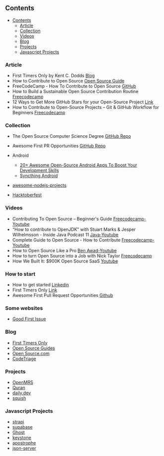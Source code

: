 ## Contents

- [Contents](#contents)
  - [Article](#article)
  - [Collection](#collection)
  - [Videos](#videos)
  - [Blog](#blog)
  - [Projects](#projects)
  - [Javascript Projects](#javascript-projects)

### Article

* First Timers Only by Kent C. Dodds [Blog](https://kentcdodds.com/blog/first-timers-only)
* How to Contribute to Open Source [Open Source Guide](https://opensource.guide/how-to-contribute/)
* FreeCodeCamp - How To Contribute to Open Source [GitHub](https://github.com/freeCodeCamp/how-to-contribute-to-open-source)
* How to Build a Sustainable Open Source Contribution Routine [Freecodecamp](https://www.freecodecamp.org/news/how-to-build-a-sustainable-open-source-contribution-routine/)
* 12 Ways to Get More GitHub Stars for your Open-Source Project [Link](https://blog.tooljet.ai/12-ways-to-get-more-github-stars-for-your-open-source-projects/)
* How to Contribute to Open-Source Projects – Git & GitHub Workflow for Beginners [Freecodecamp](https://www.freecodecamp.org/news/git-and-github-workflow-for-open-source/)

### Collection
* The Open Source Computer Science Degree [GitHub Repo](https://github.com/ForrestKnight/open-source-cs)
* Awesome First PR Opportunities [GitHub Repo](https://github.com/MunGell/awesome-for-beginners)
* Android

  * [20+ Awesome Open-Source Android Apps To Boost Your Development Skills](https://blog.aritraroy.in/20-awesome-open-source-android-apps-to-boost-your-development-skills-b62832cf0fa4)
  * [Syncthing Android](https://github.com/syncthing/syncthing-android/blob/master/CONTRIBUTING.md)

* [awesome-nodejs-projects](https://github.com/sqreen/awesome-nodejs-projects)
* [Hacktoberfest](https://hacktoberfest.com/)

### Videos
- Contributing To Open Source – Beginner's Guide [Freecodecamp-Youtube](https://youtu.be/mklEhT_RLos?si=LYm9tebk0J7MQyNI)
- “How to contribute to OpenJDK” with Stuart Marks & Jesper Wilhelmsson - Inside Java Podcast 11 [Java-Youtube](https://youtu.be/WPZiv1Ow2Qk?si=W4Kx8FtjKyxXSKPI)
- Complete Guide to Open Source - How to Contribute [Freecodecamp-Youtube](https://youtu.be/yzeVMecydCE?si=gwC-1TI1NrnzVWD5)
- How to Open Source Like a Pro [Ben Awad-Youtube](https://youtu.be/MT6M_sqAuZo?si=bEntR4elwcEOtGo7)
- How to turn Open Source into a Job with Nick Taylor [Freecodecamp](https://youtu.be/m7nkioXNiik?si=5Z022SkkeTY7dALS)
- How We Built It: $900K Open Source SaaS [Youtube](https://youtu.be/F8i0kkrQ8_o?si=wDhOdOFDJDECjmLS)

### How to start 
- How to get started [Linkedin](https://www.linkedin.com/feed/update/urn:li:activity:7041479167359553536/)
- First Timers Only [Link](https://www.firsttimersonly.com/)
- Awesome First Pull Request Opportunities [Github](https://github.com/MunGell/awesome-for-beginners)


### Some websites
- [Good First Issue](https://goodfirstissues.com/)

### Blog
* [First Timers Only](https://www.firsttimersonly.com/)
* [Open Source Guides](https://opensource.guide/)
* [Open Source.com](https://opensource.com/)
* [CodeTriage](https://www.codetriage.com/)

### Projects

- [OpenMRS](https://github.com/openmrs)
- [Quran](https://github.com/quran)
- [daily.dev](https://github.com/dailydotdev/daily)
- [squish](https://github.com/addyosmani/squish)

### Javascript Projects

- [strapi](https://github.com/strapi/strapi)
- [supabase](https://github.com/supabase/supabase)
- [Ghost](https://github.com/TryGhost/Ghost)
- [keystone](https://github.com/keystonejs/keystone)
- [apostrophe](https://github.com/apostrophecms/apostrophe)
- [json-server](https://github.com/typicode/json-server)